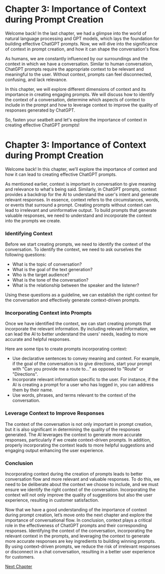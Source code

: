 # Chapter 3: Importance of Context during Prompt Creation

Welcome back! In the last chapter, we had a glimpse into the world of natural language processing and GPT models, which lays the foundation for building effective ChatGPT prompts. Now, we will dive into the significance of context in prompt creation, and how it can shape the conversation's flow. 

As humans, we are constantly influenced by our surroundings and the context in which we have a conversation. Similar to human conversation, ChatGPT prompts require the appropriate context to be relevant and meaningful to the user. Without context, prompts can feel disconnected, confusing, and lack relevance. 

In this chapter, we will explore different dimensions of context and its importance in creating engaging prompts. We will discuss how to identify the context of a conversation, determine which aspects of context to include in the prompt and how to leverage context to improve the quality of responses generated by ChatGPT. 

So, fasten your seatbelt and let's explore the importance of context in creating effective ChatGPT prompts!
# Chapter 3: Importance of Context during Prompt Creation

Welcome back! In this chapter, we’ll explore the importance of context and how it can lead to creating effective ChatGPT prompts. 

As mentioned earlier, context is important in conversation to give meaning and relevance to what's being said. Similarly, in ChatGPT prompts, context provides a backdrop for the AI to understand the user's intent and generate relevant responses. In essence, context refers to the circumstances, words, or events that surround a prompt. Creating prompts without context can lead to irrelevant and uninformative output. To build prompts that generate valuable responses, we need to understand and incorporate the context into the prompts we create.

### Identifying Context

Before we start creating prompts, we need to identify the context of the conversation. To identify the context, we need to ask ourselves the following questions:
- What is the topic of conversation?
- What is the goal of the text generation?
- Who is the target audience?
- What is the tone of the conversation?
- What is the relationship between the speaker and the listener?

Using these questions as a guideline, we can establish the right context for the conversation and effectively generate context-driven prompts. 

### Incorporating Context into Prompts

Once we have identified the context, we can start creating prompts that incorporate the relevant information. By including relevant information, we can lead the AI to better understand the users' needs, leading to more accurate and helpful responses.

Here are some tips to create prompts incorporating context:
- Use declarative sentences to convey meaning and context. For example, if the goal of  the conversation is to give directions, start your prompt with "Can you provide me a route to…” as opposed to "Route" or "Directions".
- Incorporate relevant information specific to the user. For instance, if the AI is creating a prompt for a user who has logged in, you can address them by their name.
- Use words, phrases, and terms relevant to the context of the conversation.

### Leverage Context to Improve Responses
The context of the conversation is not only important in prompt creation, but it is also significant in determining the quality of the responses generated. The AI leverages the context to generate more accurate responses, particularly if we create context-driven prompts. In addition, properly incorporating the context leads to more helpful suggestions and engaging output enhancing the user experience.

### Conclusion
Incorporating context during the creation of prompts leads to better conversation flow and more relevant and valuable responses. To do this, we need to be deliberate about the context we choose to include, and we must ensure we identify the right context of the conversation. Incorporating the context will not only improve the quality of suggestions but also the user experience, resulting in customer satisfaction. 

Now that we have a good understanding of the importance of context during prompt creation, let’s move onto the next chapter and explore the importance of conversational flow.
In conclusion, context plays a critical role in the effectiveness of ChatGPT prompts and their corresponding responses. Identifying the context of the conversation, incorporating the relevant context in the prompts, and leveraging the context to generate more accurate responses are key ingredients to building winning prompts. By using context-driven prompts, we reduce the risk of irrelevant responses or disconnect in a chat conversation, resulting in a better user experience for customers.


[Next Chapter](04_Chapter04.md)